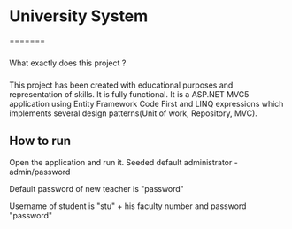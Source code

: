 # University System
=======
 

### 

What exactly does this project ? 
###
 
This project has been created with educational purposes and representation of skills. It is fully functional.
It is a ASP.NET MVC5 application using Entity Framework Code First and LINQ expressions which implements several design 
patterns(Unit of work, Repository, MVC). 

How to run
------------
Open the application and run it.
Seeded default administrator -  admin/password

Default password of new teacher is "password" 

Username of student is "stu" + his faculty number and password "password"

